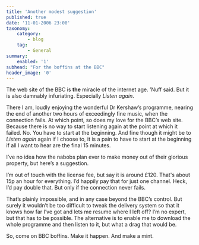 ```yaml
---
title: 'Another modest suggestion'
published: true
date: '11-01-2006 23:00'
taxonomy:
    category:
        - blog
    tag:
        - General
summary:
    enabled: '1'
subhead: "For the boffins at the BBC"
header_image: '0'
---
```


The web site of the BBC is **the** miracle of the internet age. ’Nuff said. But it is also damnably infuriating. Especially _Listen again_.

There I am, loudly enjoying the wonderful Dr Kershaw’s programme, nearing the end of another two hours of exceedingly fine music, when the connection fails. At which point, so does my love for the BBC’s web site. Because there is no way to start listening again at the point at which it failed. No. You have to start at the beginning. And fine though it might be to _Listen again_ again if I choose to, it is a pain to have to start at the beginning if all I want to hear are the final 15 minutes.

I’ve no idea how the nabobs plan ever to make money out of their glorious property, but here’s a suggestion.

I’m out of touch with the license fee, but say it is around £120. That's about 15p an hour for everything. I’d happily pay that for just one channel. Heck, I’d pay double that. But only if the connection never fails.

That’s plainly impossible, and in any case beyond the BBC’s control. But surely it wouldn’t be too difficult to tweak the delivery system so that it knows how far I’ve got and lets me resume where I left off? I’m no expert, but that has to be possible. The alternative is to enable me to download the whole programme and then listen to it, but what a drag that would be.

So, come on BBC boffins. Make it happen. And make a mint.
